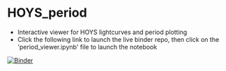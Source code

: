 # HOYS_period

* Interactive viewer for HOYS lightcurves and period plotting
* Click the following link to launch the live binder repo, then click on the 'period_viewer.ipynb' file to launch the notebook

[![Binder](https://mybinder.org/badge_logo.svg)](https://mybinder.org/v2/gh/justyncw/HOYS_period/master)

